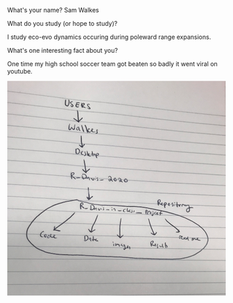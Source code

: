
What's your name? 
Sam Walkes 

What do you study (or hope to study)?

I study eco-evo dynamics occuring during poleward range expansions.

What's one interesting fact about you? 

One time my high school soccer team got beaten so badly it went viral on youtube. 

![File Path Image](images/file_path.png)




